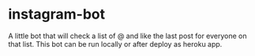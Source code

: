 # instagram-bot
A little bot that will check a list of @ and like the last post for everyone on that list.
This bot can be run locally or after deploy as heroku app.
